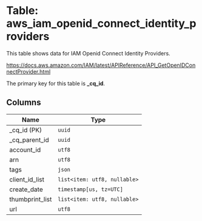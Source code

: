 # Table: aws_iam_openid_connect_identity_providers

This table shows data for IAM Openid Connect Identity Providers.

https://docs.aws.amazon.com/IAM/latest/APIReference/API_GetOpenIDConnectProvider.html

The primary key for this table is **_cq_id**.

## Columns

| Name          | Type          |
| ------------- | ------------- |
|_cq_id (PK)|`uuid`|
|_cq_parent_id|`uuid`|
|account_id|`utf8`|
|arn|`utf8`|
|tags|`json`|
|client_id_list|`list<item: utf8, nullable>`|
|create_date|`timestamp[us, tz=UTC]`|
|thumbprint_list|`list<item: utf8, nullable>`|
|url|`utf8`|